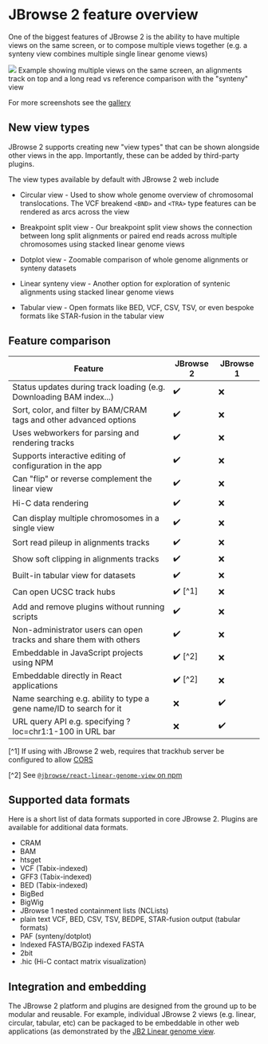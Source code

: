 # JBrowse 2 feature overview

One of the biggest features of JBrowse 2 is the ability to have multiple views
on the same screen, or to compose multiple views together (e.g. a synteny view
combines multiple single linear genome views)

![](/img/linear_longread.png)
Example showing multiple views on the same screen, an alignments track on top
and a long read vs reference comparison with the "synteny" view

For more screenshots see the [gallery](./gallery)

## New view types

JBrowse 2 supports creating new "view types" that can be shown alongside other
views in the app. Importantly, these can be added by third-party plugins.

The view types available by default with JBrowse 2 web include

- Circular view - Used to show whole genome overview of chromosomal
  translocations. The VCF breakend `<BND>` and `<TRA>` type features can be
  rendered as arcs across the view

- Breakpoint split view - Our breakpoint split view shows the connection
  between long split alignments or paired end reads across multiple chromosomes
  using stacked linear genome views

- Dotplot view - Zoomable comparison of whole genome alignments or synteny
  datasets

- Linear synteny view - Another option for exploration of syntenic alignments
  using stacked linear genome views

- Tabular view - Open formats like BED, VCF, CSV, TSV, or even bespoke
  formats like STAR-fusion in the tabular view

## Feature comparison

| Feature                                                             | JBrowse 2               | JBrowse 1          |
| ------------------------------------------------------------------- | ----------------------- | ------------------ |
| Status updates during track loading (e.g. Downloading BAM index...) | :heavy_check_mark:      | :x:                |
| Sort, color, and filter by BAM/CRAM tags and other advanced options | :heavy_check_mark:      | :x:                |
| Uses webworkers for parsing and rendering tracks                    | :heavy_check_mark:      | :x:                |
| Supports interactive editing of configuration in the app            | :heavy_check_mark:      | :x:                |
| Can "flip" or reverse complement the linear view                    | :heavy_check_mark:      | :x:                |
| Hi-C data rendering                                                 | :heavy_check_mark:      | :x:                |
| Can display multiple chromosomes in a single view                   | :heavy_check_mark:      | :x:                |
| Sort read pileup in alignments tracks                               | :heavy_check_mark:      | :x:                |
| Show soft clipping in alignments tracks                             | :heavy_check_mark:      | :x:                |
| Built-in tabular view for datasets                                  | :heavy_check_mark:      | :x:                |
| Can open UCSC track hubs                                            | :heavy_check_mark: [^1] | :x:                |
| Add and remove plugins without running scripts                      | :heavy_check_mark:      | :x:                |
| Non-administrator users can open tracks and share them with others  | :heavy_check_mark:      | :x:                |
| Embeddable in JavaScript projects using NPM                         | :heavy_check_mark: [^2] | :x:                |
| Embeddable directly in React applications                           | :heavy_check_mark: [^2] | :x:                |
| Name searching e.g. ability to type a gene name/ID to search for it | :x:                     | :heavy_check_mark: |
| URL query API e.g. specifying ?loc=chr1:1-100 in URL bar            | :x:                     | :heavy_check_mark: |

[^1] If using with JBrowse 2 web, requires that trackhub server be configured to allow [CORS](https://developer.mozilla.org/en-US/docs/Web/HTTP/CORS)

[^2] See [`@jbrowse/react-linear-genome-view` on npm](https://www.npmjs.com/package/@jbrowse/react-linear-genome-view)

## Supported data formats

Here is a short list of data formats supported in core JBrowse 2. Plugins are available for additional data formats.

- CRAM
- BAM
- htsget
- VCF (Tabix-indexed)
- GFF3 (Tabix-indexed)
- BED (Tabix-indexed)
- BigBed
- BigWig
- JBrowse 1 nested containment lists (NCLists)
- plain text VCF, BED, CSV, TSV, BEDPE, STAR-fusion output (tabular formats)
- PAF (synteny/dotplot)
- Indexed FASTA/BGZip indexed FASTA
- 2bit
- .hic (Hi-C contact matrix visualization)

## Integration and embedding

The JBrowse 2 platform and plugins are designed from the ground up to be modular and reusable. For example, individual JBrowse 2 views (e.g. linear, circular, tabular, etc) can be packaged to be embeddable in other web applications (as demonstrated by the [JB2 Linear genome view](https://www.npmjs.com/package/@jbrowse/react-linear-genome-view).
